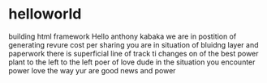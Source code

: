 # helloworld
building html framework
Hello anthony kabaka
we are in postition of generating revure cost per sharing
you are in situation of bluidng 
layer and paperwork
there is superficial 
line of track ti changes 
on of the best power plant
to the left to the left
poer of love dude
in the situation 
you encounter power
love the way yur are
good news and power
